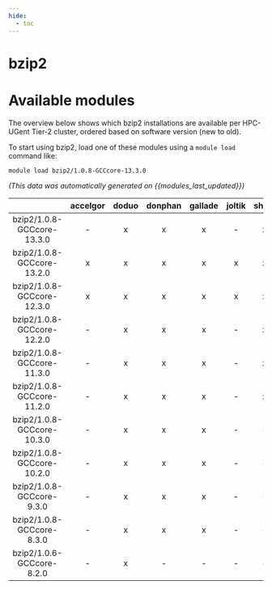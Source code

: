 ```yaml
---
hide:
  - toc
---
```


bzip2
=====

# Available modules


The overview below shows which bzip2 installations are available per HPC-UGent Tier-2 cluster, ordered based on software version (new to old).

To start using bzip2, load one of these modules using a `module load` command like:

```shell
module load bzip2/1.0.8-GCCcore-13.3.0
```

*(This data was automatically generated on {{modules_last_updated}})*  

| |accelgor|doduo|donphan|gallade|joltik|shinx|skitty|
| :---: | :---: | :---: | :---: | :---: | :---: | :---: | :---: |
|bzip2/1.0.8-GCCcore-13.3.0|-|x|x|x|-|x|x|
|bzip2/1.0.8-GCCcore-13.2.0|x|x|x|x|x|x|x|
|bzip2/1.0.8-GCCcore-12.3.0|x|x|x|x|x|x|x|
|bzip2/1.0.8-GCCcore-12.2.0|-|x|x|x|-|x|-|
|bzip2/1.0.8-GCCcore-11.3.0|-|x|x|x|-|x|-|
|bzip2/1.0.8-GCCcore-11.2.0|-|x|x|x|-|x|-|
|bzip2/1.0.8-GCCcore-10.3.0|-|x|x|x|-|-|-|
|bzip2/1.0.8-GCCcore-10.2.0|-|x|x|x|-|-|-|
|bzip2/1.0.8-GCCcore-9.3.0|-|x|x|x|-|-|-|
|bzip2/1.0.8-GCCcore-8.3.0|-|x|x|x|-|-|-|
|bzip2/1.0.6-GCCcore-8.2.0|-|x|-|-|-|-|-|
